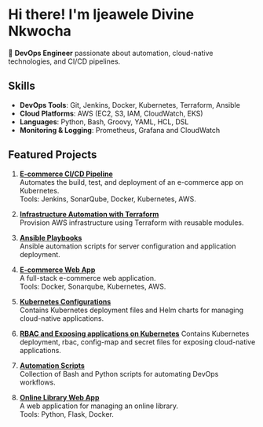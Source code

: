 # Hi there! I'm Ijeawele Divine Nkwocha  

🎯 **DevOps Engineer** passionate about automation, cloud-native technologies, and CI/CD pipelines.  

## Skills  
- **DevOps Tools**: Git, Jenkins, Docker, Kubernetes, Terraform, Ansible  
- **Cloud Platforms**: AWS (EC2, S3, IAM, CloudWatch, EKS)  
- **Languages**: Python, Bash, Groovy, YAML, HCL, DSL 
- **Monitoring & Logging**: Prometheus, Grafana and CloudWatch  

## Featured Projects  
1. **[E-commerce CI/CD Pipeline](https://github.com/DivineTheAnalyst/CICD-Pipeline.git)**  
   Automates the build, test, and deployment of an e-commerce app on Kubernetes.  
   Tools: Jenkins, SonarQube, Docker, Kubernetes, AWS.  

2. **[Infrastructure Automation with Terraform](https://github.com/DivineTheAnalyst/terraform_files.git)**  
   Provision AWS infrastructure using Terraform with reusable modules.  

3. **[Ansible Playbooks](https://github.com/DivineTheAnalyst/ansible-files.git)**  
   Ansible automation scripts for server configuration and application deployment.  

4. **[E-commerce Web App](https://github.com/DivineTheAnalyst/ecom-web-app.git)**  
   A full-stack e-commerce web application.  
   Tools: Docker, Sonarqube, Kubernetes, AWS.  

5. **[Kubernetes Configurations](https://github.com/DivineTheAnalyst/k8s-files.git)**  
   Contains Kubernetes deployment files and Helm charts for managing cloud-native applications.

6. **[RBAC and Exposing applications on Kubernetes](https://github.com/DivineTheAnalyst/K8s-Project.git)** 
   Contains Kubernetes deployment, rbac, config-map and secret files for exposing cloud-native applications.
  
7. **[Automation Scripts](https://github.com/DivineTheAnalyst/scripts.git)**  
   Collection of Bash and Python scripts for automating DevOps workflows.  

8. **[Online Library Web App](https://github.com/DivineTheAnalyst/online-library-webapp.git)**  
   A web application for managing an online library.  
   Tools: Python, Flask, Docker.  

 


